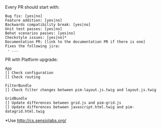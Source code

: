 Every PR should start with:

```
Bug fix: [yes|no]
Feature addition: [yes|no]
Backwards compatibility break: [yes|no]
Unit test passes: [yes|no]
Behat scenarios passes: [yes|no]
Checkstyle issues: [yes|no]*
Documentation PR: [link to the documentation PR if there is one]
Fixes the following jira:
 - ...
```

PR with Platform upgrade:
```
App
[] Check configuration
[] Check routing

FilterBundle
[] Check filter changes between pim-layout.js.twig and layout.js.twig

GridBundle
[] Update differences between grid.js and pim-grid.js
[] Update differences between javascript.html.twig and pim-datagrid.html.twig
```

*Use http://cs.sensiolabs.org/

